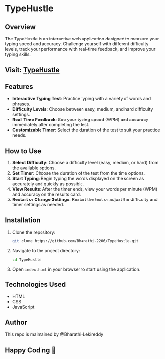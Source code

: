 # TypeHustle

## Overview

The TypeHustle is an interactive web application designed to measure your typing speed and accuracy. Challenge yourself with different difficulty levels, track your performance with real-time feedback, and improve your typing skills.

## Visit: [TypeHustle](https://type-hustle.vercel.app/)

## Features

- **Interactive Typing Test**: Practice typing with a variety of words and phrases.
- **Difficulty Levels**: Choose between easy, medium, and hard difficulty settings.
- **Real-Time Feedback**: See your typing speed (WPM) and accuracy immediately after completing the test.
- **Customizable Timer**: Select the duration of the test to suit your practice needs.

## How to Use

1. **Select Difficulty**: Choose a difficulty level (easy, medium, or hard) from the available options.
2. **Set Timer**: Choose the duration of the test from the time options.
3. **Start Typing**: Begin typing the words displayed on the screen as accurately and quickly as possible.
4. **View Results**: After the timer ends, view your words per minute (WPM) and accuracy on the results card.
5. **Restart or Change Settings**: Restart the test or adjust the difficulty and timer settings as needed.

## Installation

1. Clone the repository:
    ```bash
    git clone https://github.com/Bharathi-2206/TypeHustle.git
    ```

2. Navigate to the project directory:
    ```bash
    cd TypeHustle
    ```

3. Open `index.html` in your browser to start using the application.

## Technologies Used

- HTML
- CSS
- JavaScript

## Author

This repo is maintained by @Bharathi-Lekireddy

## Happy Coding 🎈

